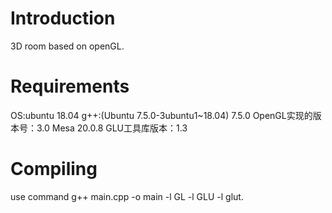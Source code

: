 # Introduction
3D room based on openGL.
# Requirements
OS:ubuntu 18.04
g++:(Ubuntu 7.5.0-3ubuntu1~18.04) 7.5.0
OpenGL实现的版本号：3.0 Mesa 20.0.8
GLU工具库版本：1.3
# Compiling
use command g++ main.cpp -o main -l GL -l GLU -l glut.
